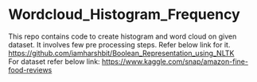 # Wordcloud_Histogram_Frequency

This repo contains code to create histogram and word cloud on given dataset. It involves few pre processing steps. Refer below link for it.\
https://github.com/iamharshbit/Boolean_Representation_using_NLTK<br>
For dataset refer below link:
https://www.kaggle.com/snap/amazon-fine-food-reviews
